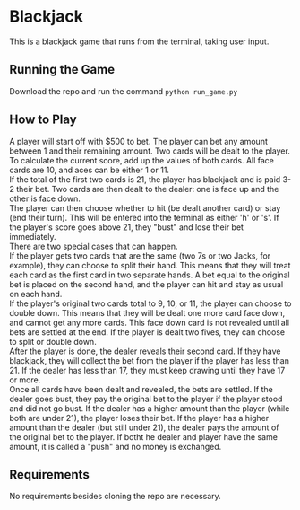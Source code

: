 # Blackjack

This is a blackjack game that runs from the terminal, taking user input.

## Running the Game

Download the repo and run the command `python run_game.py`

## How to Play

A player will start off with $500 to bet. The player can bet any amount between 1 and their remaining amount. 
Two cards will be dealt to the player. To calculate the current score, add up the values of both cards. All face cards are 10, and aces can be either 1 or 11.  
If the total of the first two cards is 21, the player has blackjack and is paid 3-2 their bet. 
Two cards are then dealt to the dealer: one is face up and the other is face down.  
The player can then choose whether to hit (be dealt another card) or stay (end their turn). This will be entered into the terminal as either 'h' or 's'. If the player's score goes above 21, they "bust" and lose their bet immediately.  
There are two special cases that can happen.  
If the player gets two cards that are the same (two 7s or two Jacks, for example), they can choose to split their hand. This means that they will treat each card as the first card in two separate hands. A bet equal to the original bet is placed on the second hand, and the player can hit and stay as usual on each hand.  
If the player's original two cards total to 9, 10, or 11, the player can choose to double down. This means that they will be dealt one more card face down, and cannot get any more cards. This face down card is not revealed until all bets are settled at the end.
If the player is dealt two fives, they can choose to split or double down.  
After the player is done, the dealer reveals their second card. If they have blackjack, they will collect the bet from the player if the player has less than 21. If the dealer has less than 17, they must keep drawing until they have 17 or more.  
Once all cards have been dealt and revealed, the bets are settled. If the dealer goes bust, they pay the original bet to the player if the player stood and did not go bust. If the dealer has a higher amount than the player (while both are under 21), the player loses their bet. If the player has a higher amount than the dealer (but still under 21), the dealer pays the amount of the original bet to the player. If botht he dealer and player have the same amount, it is called a "push" and no money is exchanged.  

## Requirements

No requirements besides cloning the repo are necessary.
